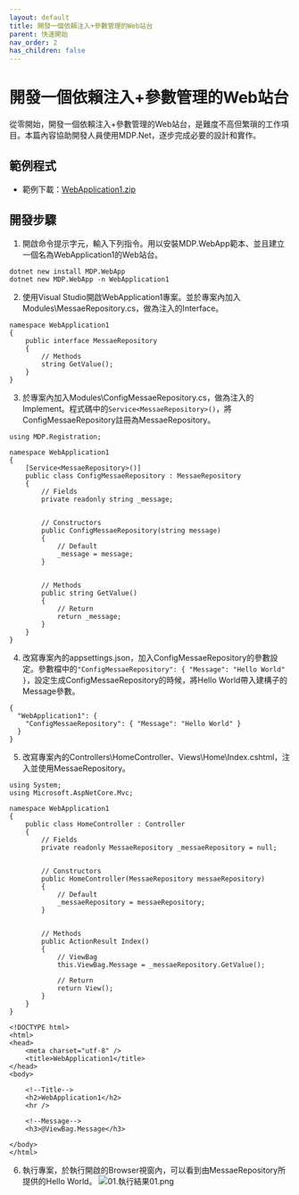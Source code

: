 ```yaml
---
layout: default
title: 開發一個依賴注入+參數管理的Web站台
parent: 快速開始
nav_order: 2
has_children: false
---
```


# 開發一個依賴注入+參數管理的Web站台

從零開始，開發一個依賴注入+參數管理的Web站台，是難度不高但繁瑣的工作項目。本篇內容協助開發人員使用MDP.Net，逐步完成必要的設計和實作。


## 範例程式

- 範例下載：[WebApplication1.zip](https://clark159.github.io/MDP.Net/快速開始/開發一個依賴注入+參數管理的Web站台/WebApplication1.zip)


## 開發步驟

1. 開啟命令提示字元，輸入下列指令。用以安裝MDP.WebApp範本、並且建立一個名為WebApplication1的Web站台。
```
dotnet new install MDP.WebApp
dotnet new MDP.WebApp -n WebApplication1
```

2. 使用Visual Studio開啟WebApplication1專案。並於專案內加入Modules\MessaeRepository.cs，做為注入的Interface。
```
namespace WebApplication1
{
    public interface MessaeRepository
    {
        // Methods
        string GetValue();
    }
}
```

3. 於專案內加入Modules\ConfigMessaeRepository.cs，做為注入的Implement。程式碼中的```Service<MessaeRepository>()```，將ConfigMessaeRepository註冊為MessaeRepository。
```
using MDP.Registration;

namespace WebApplication1
{
    [Service<MessaeRepository>()]
    public class ConfigMessaeRepository : MessaeRepository
    {
        // Fields
        private readonly string _message;


        // Constructors
        public ConfigMessaeRepository(string message)
        {
            // Default
            _message = message;
        }


        // Methods
        public string GetValue()
        {
            // Return
            return _message;
        }
    }
}
```

4. 改寫專案內的appsettings.json，加入ConfigMessaeRepository的參數設定。參數檔中的```"ConfigMessaeRepository": { "Message": "Hello World" }```，設定生成ConfigMessaeRepository的時候，將Hello World帶入建構子的Message參數。
```
{
  "WebApplication1": {
    "ConfigMessaeRepository": { "Message": "Hello World" }
  }
}
```

5. 改寫專案內的Controllers\HomeController、Views\Home\Index.cshtml，注入並使用MessaeRepository。
```
using System;
using Microsoft.AspNetCore.Mvc;

namespace WebApplication1
{
    public class HomeController : Controller
    {
        // Fields
        private readonly MessaeRepository _messaeRepository = null;


        // Constructors
        public HomeController(MessaeRepository messaeRepository)
        {
            // Default
            _messaeRepository = messaeRepository;
        }


        // Methods
        public ActionResult Index()
        {
            // ViewBag
            this.ViewBag.Message = _messaeRepository.GetValue();

            // Return
            return View();
        }
    }
}
```

```
<!DOCTYPE html>
<html>
<head>
    <meta charset="utf-8" />
    <title>WebApplication1</title>
</head>
<body>

    <!--Title-->
    <h2>WebApplication1</h2>
    <hr />

    <!--Message-->
    <h3>@ViewBag.Message</h3>

</body>
</html>
```

6. 執行專案，於執行開啟的Browser視窗內，可以看到由MessaeRepository所提供的Hello World。
![01.執行結果01.png](https://clark159.github.io/MDP.Net/快速開始/開發一個依賴注入+參數管理的Web站台/01.執行結果01.png)
